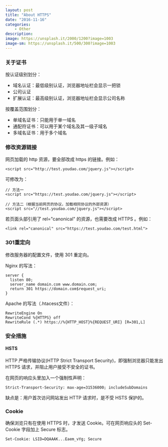 ```yaml
---
layout: post
title: "About HTTPS"
date: "2016-11-16" 
categories:
    - Other
description: 
image: https://unsplash.it/2000/1200?image=1003
image-sm: https://unsplash.it/500/300?image=1003
---
```


### 关于证书  
按认证级别划分：  
* 域名认证：最低级别认证，浏览器地址栏会显示一把锁  
* 公司认证  
* 扩展认证：最高级别认证，浏览器地址栏会显示公司名称  

按覆盖范围划分：  
* 单域名证书：只能用于单一域名  
* 通配符证书：可以用于某个域名及其一级子域名  
* 多域名证书：用于多个域名  

### 修改资源链接  
网页加载的 http 资源，要全部改成 https 的链接。例如：  

    <script src="http://test.youdao.com/jquery.js"></script>  
    
可修改为：  

    // 方法一
    <script src="https://test.youdao.com/jquery.js"></script>
    
    // 方法二（根据当前网页的协议，加载相同协议的外部资源）  
    <script src="//test.youdao.com/jquery.js"></script>

若页面头部引用了 rel="canonical" 的资源，也需要改成 HTTPS 。例如： 

    <link rel="canonical" src="https://test.youdao.com/test.html">  

### 301重定向   
修改服务器的配置文件，使用 301 重定向。  

Nginx 的写法：  

    server {
      listen 80;
      server_name domain.com www.domain.com;
      return 301 https://domain.com$request_uri;
    }  

Apache 的写法（.htacess文件）：  
    
    RewriteEngine On
    RewriteCond %{HTTPS} off
    RewriteRule (.*) https://%{HTTP_HOST}%{REQUEST_URI} [R=301,L]

### 安全措施  
#### HSTS  
HTTP 严格传输协议(HTTP Strict Transport Security)，即强制浏览器只能发出 HTTPS 请求，并阻止用户接受不安全的证书。  

在网页的响应头里加入一个强制性声明：  

    Strict-Transport-Security: max-age=31536000; includeSubDomains

缺点是：用户首次访问网站发出 HTTP 请求时，是不受 HSTS 保护的。  

### Cookie  
确保浏览只有在使用 HTTPS 时，才发送 Cookie。可在网页响应头的 Set-Cookie 字段加上 Secure 标志。  

    Set-Cookie: LSID=DQAAAK...Eaem_vYg; Secure  




